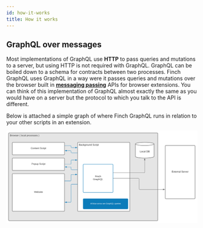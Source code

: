 ```yaml
---
id: how-it-works
title: How it works
---
```


## GraphQL over messages

Most implementations of GraphQL use **HTTP** to pass queries and mutations to a server, but using HTTP is not required with GraphQL. GraphQL can be boiled down to a schema for contracts between two processes. Finch GraphQL uses GraphQL in a way were it passes queries and mutations over the browser built in **[messaging passing](https://developer.chrome.com/docs/extensions/mv3/messaging/)** APIs for browser extensions. You can think of this implementation of GraphQL almost exactly the same as you would have on a server but the protocol to which you talk to the API is different.

Below is attached a simple graph of where Finch GraphQL runs in relation to your other scripts in an extension.

![Finch GraphQL Process Graph](/img/process-graph.svg)
